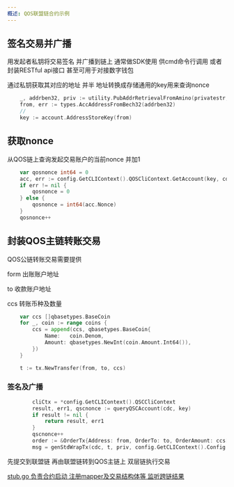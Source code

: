 ```yaml
---
概述: QOS联盟链合约示例
---
```



## 签名交易并广播
用发起者私钥将交易签名 并广播到链上 通常做SDK使用 供cmd命令行调用 或者封装RESTful api接口  甚至可用于对接数字钱包


通过私钥获取其对应的地址 并半 地址转换成存储通用的key用来查询nonce
```go
	_, addrben32, priv := utility.PubAddrRetrievalFromAmino(privatestr, cdc)
	from, err := types.AccAddressFromBech32(addrben32)
	//
	key := account.AddressStoreKey(from)
````


## 获取nonce
从QOS链上查询发起交易账户的当前nonce 并加1

```go
	var qosnonce int64 = 0
	acc, err := config.GetCLIContext().QOSCliContext.GetAccount(key, cdc)
	if err != nil {
		qosnonce = 0
	} else {
		qosnonce = int64(acc.Nonce)
	}
	qosnonce++
````

## 封装QOS主链转账交易

QOS公链转账交易需要提供 

form 出账账户地址

to   收款账户地址

ccs  转账币种及数量


```go
	var ccs []qbasetypes.BaseCoin
	for _, coin := range coins {
		ccs = append(ccs, qbasetypes.BaseCoin{
			Name:   coin.Denom,
			Amount: qbasetypes.NewInt(coin.Amount.Int64()),
		})
	}

	t := tx.NewTransfer(from, to, ccs)
````


### 签名及广播


```go
		cliCtx = *config.GetCLIContext().QSCCliContext
		result, err1, qscnonce := queryQSCAccount(cdc, key)
		if result != nil {
			return result, err1
		}
		qscnonce++
		order := &OrderTx{Address: from, OrderTo: to, OrderAmount: ccs[0].Amount, Gas: qbasetypes.NewInt(0)}
		msg = genStdWrapTx(cdc, t, priv, config.GetCLIContext().Config.QOSChainID, config.GetCLIContext().Config.QSCChainID, qosnonce, qscnonce, order)

````

先提交到联盟链  再由联盟链转到QOS主链上 双层链执行交易


[stub.go    负责合约启动 注册mapper及交易结构体等 监听跨链结果](stub.md) 